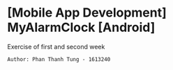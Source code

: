 # [Mobile App Development] MyAlarmClock [Android]
Exercise of first and second week


    Author: Phan Thanh Tung - 1613240
